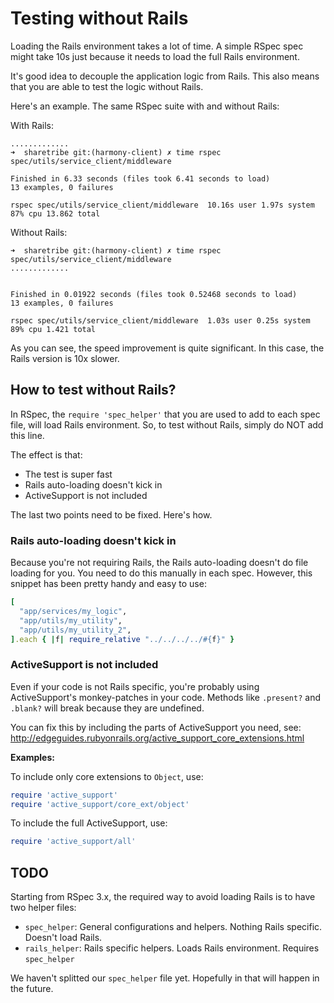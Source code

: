 # Testing without Rails

Loading the Rails environment takes a lot of time. A simple RSpec spec might take 10s just because it needs to load the full Rails environment.

It's good idea to decouple the application logic from Rails. This also means that you are able to test the logic without Rails.

Here's an example. The same RSpec suite with and without Rails:

With Rails:

```
.............
➜  sharetribe git:(harmony-client) ✗ time rspec spec/utils/service_client/middleware

Finished in 6.33 seconds (files took 6.41 seconds to load)
13 examples, 0 failures

rspec spec/utils/service_client/middleware  10.16s user 1.97s system 87% cpu 13.862 total
```

Without Rails:

```
➜  sharetribe git:(harmony-client) ✗ time rspec spec/utils/service_client/middleware
.............


Finished in 0.01922 seconds (files took 0.52468 seconds to load)
13 examples, 0 failures

rspec spec/utils/service_client/middleware  1.03s user 0.25s system 89% cpu 1.421 total
```

As you can see, the speed improvement is quite significant. In this case, the Rails version is 10x slower.

## How to test without Rails?

In RSpec, the `require 'spec_helper'` that you are used to add to each spec file, will load Rails environment. So, to test without Rails, simply do NOT add this line.

The effect is that:

* The test is super fast
* Rails auto-loading doesn't kick in
* ActiveSupport is not included

The last two points need to be fixed. Here's how.

### Rails auto-loading doesn't kick in

Because you're not requiring Rails, the Rails auto-loading doesn't do file loading for you. You need to do this manually in each spec. However, this snippet has been pretty handy and easy to use:

```ruby
[
  "app/services/my_logic",
  "app/utils/my_utility",
  "app/utils/my_utility_2",
].each { |f| require_relative "../../../../#{f}" }
```

### ActiveSupport is not included

Even if your code is not Rails specific, you're probably using ActiveSupport's monkey-patches in your code. Methods like `.present?` and `.blank?` will break because they are undefined.

You can fix this by including the parts of ActiveSupport you need, see: http://edgeguides.rubyonrails.org/active_support_core_extensions.html

**Examples:**

To include only core extensions to `Object`, use:

```ruby
require 'active_support'
require 'active_support/core_ext/object'
```

To include the full ActiveSupport, use:

```ruby
require 'active_support/all'
```
## TODO

Starting from RSpec 3.x, the required way to avoid loading Rails is to have two helper files:

* `spec_helper`: General configurations and helpers. Nothing Rails specific. Doesn't load Rails.
* `rails_helper`: Rails specific helpers. Loads Rails environment. Requires `spec_helper`

We haven't splitted our `spec_helper` file yet. Hopefully in that will happen in the future.

